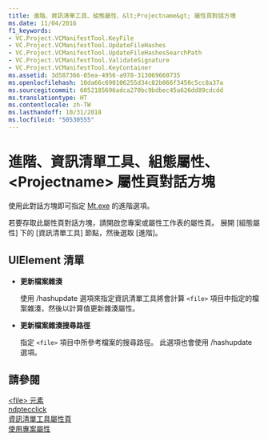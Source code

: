 ```yaml
---
title: 進階、資訊清單工具、組態屬性、&lt;Projectname&gt; 屬性頁對話方塊
ms.date: 11/04/2016
f1_keywords:
- VC.Project.VCManifestTool.KeyFile
- VC.Project.VCManifestTool.UpdateFileHashes
- VC.Project.VCManifestTool.UpdateFileHashesSearchPath
- VC.Project.VCManifestTool.ValidateSignature
- VC.Project.VCManifestTool.KeyContainer
ms.assetid: 3d587366-05ea-4956-a978-313069660735
ms.openlocfilehash: 10da66c690106255d34c82b066f3450c5cc8a37a
ms.sourcegitcommit: 6052185696adca270bc9bdbec45a626dd89cdcdd
ms.translationtype: HT
ms.contentlocale: zh-TW
ms.lasthandoff: 10/31/2018
ms.locfileid: "50530555"
---
```

# <a name="advanced-manifest-tool-configuration-properties-ltprojectnamegt-property-pages-dialog-box"></a>進階、資訊清單工具、組態屬性、&lt;Projectname&gt; 屬性頁對話方塊

使用此對話方塊即可指定 [Mt.exe](https://msdn.microsoft.com/library/aa375649) 的進階選項。

若要存取此屬性頁對話方塊，請開啟您專案或屬性工作表的屬性頁。 展開 [組態屬性] 下的 [資訊清單工具] 節點，然後選取 [進階]。

## <a name="uielement-list"></a>UIElement 清單

- **更新檔案雜湊**

   使用 /hashupdate 選項來指定資訊清單工具將會計算 `<file>` 項目中指定的檔案雜湊，然後以計算值更新雜湊屬性。

- **更新檔案雜湊搜尋路徑**

   指定 `<file>` 項目中所參考檔案的搜尋路徑。 此選項也會使用 /hashupdate 選項。

## <a name="see-also"></a>請參閱

[\<file> 元素](/visualstudio/deployment/file-element-clickonce-application)<br>
[ndptecclick](/visualstudio/deployment/clickonce-application-manifest)<br>
[資訊清單工具屬性頁](../ide/manifest-tool-property-pages.md)<br>
[使用專案屬性](../ide/working-with-project-properties.md)